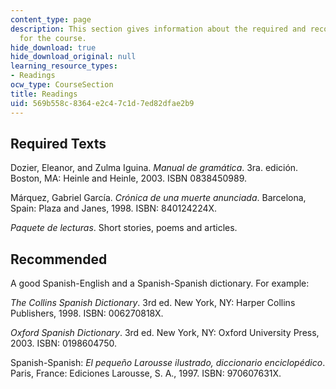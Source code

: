 ```yaml
---
content_type: page
description: This section gives information about the required and recommended texts
  for the course.
hide_download: true
hide_download_original: null
learning_resource_types:
- Readings
ocw_type: CourseSection
title: Readings
uid: 569b558c-8364-e2c4-7c1d-7ed82dfae2b9
---
```


Required Texts
--------------

Dozier, Eleanor, and Zulma Iguina. _Manual de gramática_. 3ra. edición. Boston, MA: Heinle and Heinle, 2003. ISBN 0838450989.

Márquez, Gabriel García. _Crónica de una muerte anunciada_. Barcelona, Spain: Plaza and Janes, 1998. ISBN: 840124224X.

_Paquete de lecturas_. Short stories, poems and articles.

Recommended
-----------

A good Spanish-English and a Spanish-Spanish dictionary. For example:

_The Collins Spanish Dictionary_. 3rd ed. New York, NY: Harper Collins Publishers, 1998. ISBN: 006270818X.

_Oxford Spanish Dictionary_. 3rd ed. New York, NY: Oxford University Press, 2003. ISBN: 0198604750.

Spanish-Spanish: _El pequeño Larousse ilustrado, diccionario enciclopédico_. Paris, France: Ediciones Larousse, S. A., 1997. ISBN: 970607631X.
